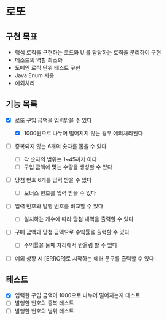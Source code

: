 # 로또

## 구현 목표

- 핵심 로직을 구현하는 코드와 UI를 담당하는 로직을 분리하여 구현
- 메소드의 역할 최소화
- 도메인 로직 단위 테스트 구현
- Java Enum 사용
- 예외처리

## 기능 목록

- [x] 로또 구입 금액을 입력받을 수 있다
  - [x] 1000원으로 나누어 떨어지지 않는 경우 예외처리된다
- [ ] 중복되지 않는 6개의 숫자를 뽑을 수 있다
    - [ ] 각 숫자의 범위는 1~45까지 이다
    - [ ] 구입 금액에 맞는 수량을 생성할 수 있다
- [ ] 당첨 번호 6개를 입력 받을 수 있다
    - [ ] 보너스 번호를 입력 받을 수 있다
- [ ] 입력 번호와 발행 번호를 비교할 수 있다
    - [ ] 일치하는 개수에 따라 당첨 내역을 출력할 수 있다
- [ ] 구매 금액과 당첨 금액으로 수익률을 출력할 수 있다
    - [ ] 수익률을 둘째 자리에서 반올림 할 수 있다
- [ ] 예외 상황 시 [ERROR]로 시작하는 에러 문구를 출력할 수 있다


## 테스트
- [x] 입력한 구입 금액이 1000으로 나누어 떨어지는지 테스트
- [ ] 발행한 번호의 중복 테스트
- [ ] 발행한 번호의 범위 테스트